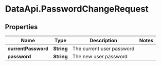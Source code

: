 # DataApi.PasswordChangeRequest

## Properties

Name | Type | Description | Notes
------------ | ------------- | ------------- | -------------
**currentPassword** | **String** | The current user password | 
**password** | **String** | The new user password | 


